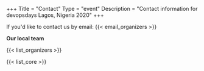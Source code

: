 +++
Title = "Contact"
Type = "event"
Description = "Contact information for devopsdays Lagos, Nigeria 2020"
+++

If you'd like to contact us by email: {{< email_organizers >}}

**Our local team**

{{< list_organizers >}}


{{< list_core >}}
